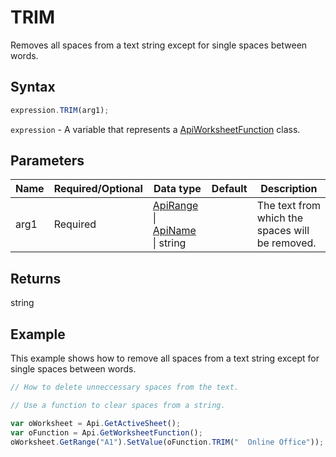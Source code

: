 # TRIM

Removes all spaces from a text string except for single spaces between words.

## Syntax

```javascript
expression.TRIM(arg1);
```

`expression` - A variable that represents a [ApiWorksheetFunction](../ApiWorksheetFunction.md) class.

## Parameters

| **Name** | **Required/Optional** | **Data type** | **Default** | **Description** |
| ------------- | ------------- | ------------- | ------------- | ------------- |
| arg1 | Required | [ApiRange](../../ApiRange/ApiRange.md) \| [ApiName](../../ApiName/ApiName.md) \| string |  | The text from which the spaces will be removed. |

## Returns

string

## Example

This example shows how to remove all spaces from a text string except for single spaces between words.

```javascript editor-xlsx
// How to delete unneccessary spaces from the text.

// Use a function to clear spaces from a string.

var oWorksheet = Api.GetActiveSheet();
var oFunction = Api.GetWorksheetFunction();
oWorksheet.GetRange("A1").SetValue(oFunction.TRIM("  Online Office"));
```
